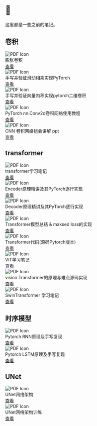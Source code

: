 # 📒
这里都是一些之前的笔记。

## 卷积


<div class="card">
  <div class="file-block">
    <div class="file-icon">
      <img src="/Rongerr.github.io/assets/images/icons/pdf.svg" alt="PDF Icon">
    </div>
    <div class="file-body">
      <div class="file-title">膨胀卷积</div>
    </div>
  </div>
  <a class="down-button" target="_blank" href="/Rongerr.github.io/pdf_files/1_0_dilatedConv.pdf" markdown="1">查看</a>
</div>


<div class="card">
  <div class="file-block">
    <div class="file-icon">
      <img src="/Rongerr.github.io/assets/images/icons/pdf.svg" alt="PDF Icon">
    </div>
    <div class="file-body">
      <div class="file-title">手写并验证滑动相乘实现PyTorch</div>
    </div>
  </div>
  <a class="down-button" target="_blank" href="/Rongerr.github.io/pdf_files/1_1_conv.pdf" markdown="1">查看</a>
</div>


<div class="card">
  <div class="file-block">
    <div class="file-icon">
      <img src="/Rongerr.github.io/assets/images/icons/pdf.svg" alt="PDF Icon">
    </div>
    <div class="file-body">
      <div class="file-title">手写并验证向量内积实现pytorch二维卷积</div>
    </div>
  </div>
  <a class="down-button" target="_blank" href="/Rongerr.github.io/pdf_files/1_2_conv.pdf" markdown="1">查看</a>
</div>


<div class="card">
  <div class="file-block">
    <div class="file-icon">
      <img src="/Rongerr.github.io/assets/images/icons/pdf.svg" alt="PDF Icon">
    </div>
    <div class="file-body">
      <div class="file-title">PyTorch nn.Conv2d卷积网络使用教程</div>
    </div>
  </div>
  <a class="down-button" target="_blank" href="/Rongerr.github.io/pdf_files/1_3_conv.pdf" markdown="1">查看</a>
</div>

<div class="card">
  <div class="file-block">
    <div class="file-icon">
      <img src="/Rongerr.github.io/assets/images/icons/pdf.svg" alt="PDF Icon">
    </div>
    <div class="file-body">
      <div class="file-title">CNN 卷积网络组会讲解 ppt</div>
    </div>
  </div>
  <a class="down-button" target="_blank" href="/Rongerr.github.io/pdf_files/1_4_All_CNN.pdf" markdown="1">查看</a>
</div>




## transformer

<div class="card">
  <div class="file-block">
    <div class="file-icon">
      <img src="/Rongerr.github.io/assets/images/icons/pdf.svg" alt="PDF Icon">
    </div>
    <div class="file-body">
      <div class="file-title">transformer学习笔记</div>
    </div>
  </div>
  <a class="down-button" target="_blank" href="/Rongerr.github.io/pdf_files/2_0_transformer.pdf" markdown="1">查看</a>
</div>

<div class="card">
  <div class="file-block">
    <div class="file-icon">
      <img src="/Rongerr.github.io/assets/images/icons/pdf.svg" alt="PDF Icon">
    </div>
    <div class="file-body">
      <div class="file-title">Encoder原理精讲及其PyTorch逐行实现</div>
    </div>
  </div>
  <a class="down-button" target="_blank" href="/Rongerr.github.io/pdf_files/2_1_transformer.pdf" markdown="1">查看</a>
</div>


<div class="card">
  <div class="file-block">
    <div class="file-icon">
      <img src="/Rongerr.github.io/assets/images/icons/pdf.svg" alt="PDF Icon">
    </div>
    <div class="file-body">
      <div class="file-title">Decoder原理精讲及其PyTorch逐行实现</div>
    </div>
  </div>
  <a class="down-button" target="_blank" href="/Rongerr.github.io/pdf_files/2_2_transformer.pdf" markdown="1">查看</a>
</div>


<div class="card">
  <div class="file-block">
    <div class="file-icon">
      <img src="/Rongerr.github.io/assets/images/icons/pdf.svg" alt="PDF Icon">
    </div>
    <div class="file-body">
      <div class="file-title">Transformer模型总结 & maksed loss的实现</div>
    </div>
  </div>
  <a class="down-button" target="_blank" href="/Rongerr.github.io/pdf_files/2_3_transformer.pdf" markdown="1">查看</a>
</div>


<div class="card">
  <div class="file-block">
    <div class="file-icon">
      <img src="/Rongerr.github.io/assets/images/icons/pdf.svg" alt="PDF Icon">
    </div>
    <div class="file-body">
      <div class="file-title">Transformer代码(源码Pytorch版本)</div>
    </div>
  </div>
  <a class="down-button" target="_blank" href="/Rongerr.github.io/pdf_files/2_6_Transformer.pdf" markdown="1">查看</a>
</div>


<div class="card">
  <div class="file-block">
    <div class="file-icon">
      <img src="/Rongerr.github.io/assets/images/icons/pdf.svg" alt="PDF Icon">
    </div>
    <div class="file-body">
      <div class="file-title">ViT学习笔记</div>
    </div>
  </div>
  <a class="down-button" target="_blank" href="/Rongerr.github.io/pdf_files/2_4_0_ViT.pdf" markdown="1">查看</a>
</div>

<div class="card">
  <div class="file-block">
    <div class="file-icon">
      <img src="/Rongerr.github.io/assets/images/icons/pdf.svg" alt="PDF Icon">
    </div>
    <div class="file-body">
      <div class="file-title">vision Transformer的原理与难点源码实现</div>
    </div>
  </div>
  <a class="down-button" target="_blank" href="/Rongerr.github.io/pdf_files/2_4_1_ViT.pdf" markdown="1">查看</a>
</div>

<div class="card">
  <div class="file-block">
    <div class="file-icon">
      <img src="/Rongerr.github.io/assets/images/icons/pdf.svg" alt="PDF Icon">
    </div>
    <div class="file-body">
      <div class="file-title">SwinTransformer 学习笔记</div>
    </div>
  </div>
  <a class="down-button" target="_blank" href="/Rongerr.github.io/pdf_files/2_5_SwinTransformer.pdf" markdown="1">查看</a>
</div>


## 时序模型

<div class="card">
  <div class="file-block">
    <div class="file-icon">
      <img src="/Rongerr.github.io/assets/images/icons/pdf.svg" alt="PDF Icon">
    </div>
    <div class="file-body">
      <div class="file-title">Pytorch RNN原理及手写复现</div>
    </div>
  </div>
  <a class="down-button" target="_blank" href="/Rongerr.github.io/pdf_files/3_0_RNN.pdf" markdown="1">查看</a>
</div>

<div class="card">
  <div class="file-block">
    <div class="file-icon">
      <img src="/Rongerr.github.io/assets/images/icons/pdf.svg" alt="PDF Icon">
    </div>
    <div class="file-body">
      <div class="file-title">Pytorch LSTM原理及手写复现</div>
    </div>
  </div>
  <a class="down-button" target="_blank" href="/Rongerr.github.io/pdf_files/3_1_LSTM.pdf" markdown="1">查看</a>
</div>


## UNet

<div class="card">
  <div class="file-block">
    <div class="file-icon">
      <img src="/Rongerr.github.io/assets/images/icons/pdf.svg" alt="PDF Icon">
    </div>
    <div class="file-body">
      <div class="file-title">UNet网络架构</div>
    </div>
  </div>
  <a class="down-button" target="_blank" href="/Rongerr.github.io/pdf_files/4_0_UNet.pdf" markdown="1">查看</a>
</div>


<div class="card">
  <div class="file-block">
    <div class="file-icon">
      <img src="/Rongerr.github.io/assets/images/icons/pdf.svg" alt="PDF Icon">
    </div>
    <div class="file-body">
      <div class="file-title">UNet网络架构训练</div>
    </div>
  </div>
  <a class="down-button" target="_blank" href="/Rongerr.github.io/pdf_files/4_1_UNet.pdf" markdown="1">查看</a>
</div>

